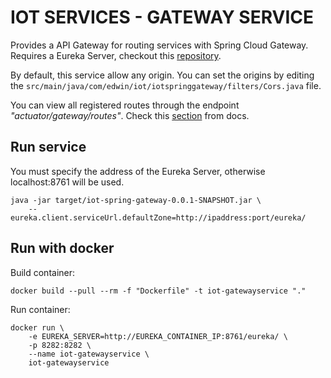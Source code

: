 # IOT SERVICES - GATEWAY SERVICE
Provides a API Gateway for routing services with Spring Cloud Gateway. Requires a Eureka Server, checkout this [repository](https://github.com/edwbadillo/iotservices-eureka).

By default, this service allow any origin. You can set the origins by editing the `src/main/java/com/edwin/iot/iotspringgateway/filters/Cors.java` file.

You can view all registered routes through the endpoint _"actuator/gateway/routes"_. Check this [section](https://cloud.spring.io/spring-cloud-gateway/reference/html/#actuator-api) from docs.

## Run service

You must specify the address of the Eureka Server, otherwise localhost:8761 will be used.

```
java -jar target/iot-spring-gateway-0.0.1-SNAPSHOT.jar \
    --eureka.client.serviceUrl.defaultZone=http://ipaddress:port/eureka/
```

## Run with docker

Build container:

```
docker build --pull --rm -f "Dockerfile" -t iot-gatewayservice "."
```

Run container:

```
docker run \
    -e EUREKA_SERVER=http://EUREKA_CONTAINER_IP:8761/eureka/ \
    -p 8282:8282 \
    --name iot-gatewayservice \
    iot-gatewayservice
```